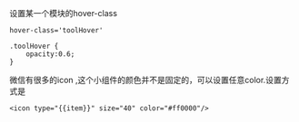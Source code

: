 设置某一个模块的hover-class

```
hover-class='toolHover'

.toolHover {
    opacity:0.6;
}

```

微信有很多的icon ,这个小组件的颜色并不是固定的，可以设置任意color.设置方式是

```
<icon type="{{item}}" size="40" color="#ff0000"/>
```



